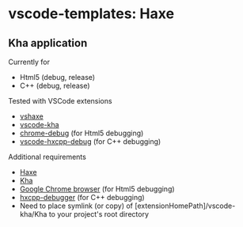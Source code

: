 # vscode-templates: Haxe

## Kha application

Currently for
* Html5 (debug, release)
* C++ (debug, release)

Tested with VSCode extensions
* [vshaxe](https://marketplace.visualstudio.com/items?itemName=nadako.vshaxe)
* [vscode-kha](https://github.com/Kode/vscode-kha)
* [chrome-debug](https://github.com/Microsoft/vscode-chrome-debug) (for Html5 debugging)
* [vscode-hxcpp-debug](https://github.com/jcward/vscode-hxcpp-debug) (for C++ debugging)

Additional requirements
* [Haxe](https://haxe.org)
* [Kha](http://kha.tech)
* [Google Chrome browser](https://www.google.ru/chrome/browser/desktop/) (for Html5 debugging)
* [hxcpp-debugger](https://github.com/HaxeFoundation/hxcpp-debugger) (for C++ debugging)
* Need to place symlink (or copy) of [extensionHomePath]/vscode-kha/Kha to your project's root directory
